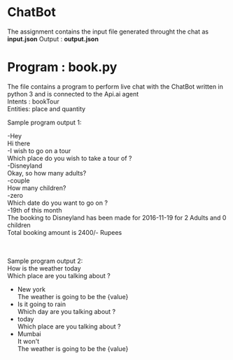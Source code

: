 # ChatBot

The assignment contains the input file generated throught the chat as **input.json**
Output : **output.json**

# Program : book.py

The file contains a program to perform live chat with the ChatBot written in python 3 and is connected to the Api.ai agent
<br />
Intents : bookTour<br />
Entities: place and quantity

Sample program output 1:

-Hey<br />
Hi there<br />
-I wish to go on a tour<br />
Which place do you wish to take a tour of ?<br />
-Disneyland<br />
Okay, so how many adults?<br />
-couple<br />
How many children?<br />
-zero<br />
Which date do you want to go on ?<br />
-19th of this month<br />
The booking to Disneyland has been made for 2016-11-19 for 2 Adults and 0 children<br />
Total booking amount is 2400/- Rupees<br />
<br /><br />

Sample program output 2:
<br />
 How is the weather today<br />
Which place are you talking about ?<br />
- New york<br />
 The weather is going to be the {value}<br />
- Is it going to rain<br />
Which day are you talking about ?<br />
- today<br />
Which place are you talking about ?<br />
- Mumbai<br />
It won't<br />
 The weather is going to be the {value}<br />
 
 
